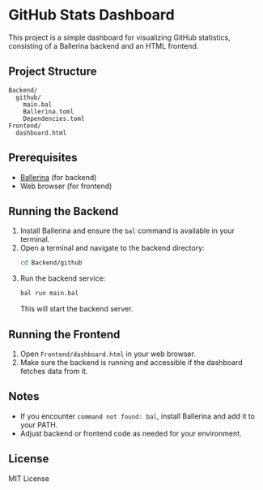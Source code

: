 # GitHub Stats Dashboard

This project is a simple dashboard for visualizing GitHub statistics, consisting of a Ballerina backend and an HTML frontend.

## Project Structure

```
Backend/
  github/
    main.bal
    Ballerina.toml
    Dependencies.toml
Frontend/
  dashboard.html
```

## Prerequisites
- [Ballerina](https://ballerina.io/downloads/) (for backend)
- Web browser (for frontend)

## Running the Backend
1. Install Ballerina and ensure the `bal` command is available in your terminal.
2. Open a terminal and navigate to the backend directory:
   ```sh
   cd Backend/github
   ```
3. Run the backend service:
   ```sh
   bal run main.bal
   ```
   This will start the backend server.

## Running the Frontend
1. Open `Frontend/dashboard.html` in your web browser.
2. Make sure the backend is running and accessible if the dashboard fetches data from it.

## Notes
- If you encounter `command not found: bal`, install Ballerina and add it to your PATH.
- Adjust backend or frontend code as needed for your environment.

## License
MIT License
